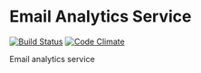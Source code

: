 # Email Analytics Service

[![Build Status](https://travis-ci.org/Financial-Times/email-analytics-service.svg?branch=master)](https://travis-ci.org/Financial-Times/email-analytics-service) [![Code Climate](https://codeclimate.com/github/Financial-Times/email-analytics-service/badges/gpa.svg)](https://codeclimate.com/github/Financial-Times/email-analytics-service)

Email analytics service
